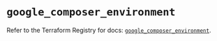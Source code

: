 # `google_composer_environment`

Refer to the Terraform Registry for docs: [`google_composer_environment`](https://registry.terraform.io/providers/hashicorp/google-beta/5.25.0/docs/resources/google_composer_environment).
